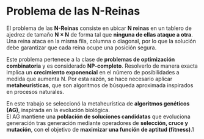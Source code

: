 # Problema de las N-Reinas

El problema de las **N-Reinas** consiste en ubicar **N reinas** en un tablero de ajedrez de tamaño **N × N** de forma tal que **ninguna de ellas ataque a otra**.  
Una reina ataca en la misma fila, columna o diagonal, por lo que la solución debe garantizar que cada reina ocupe una posición segura.

Este problema pertenece a la clase de **problemas de optimización combinatoria** y es considerado **NP-completo**. Resolverlo de manera exacta implica un **crecimiento exponencial** en el número de posibilidades a medida que aumenta N. Por esta razón, se hace necesario aplicar **metaheurísticas**, que son algoritmos de búsqueda aproximada inspirados en procesos naturales.

En este trabajo se seleccionó la metaheurística de **algoritmos genéticos (AG)**, inspirada en la evolución biológica.  
El AG mantiene una **población de soluciones candidatas** que evoluciona generación tras generación mediante operadores de **selección, cruce y mutación**, con el objetivo de **maximizar una función de aptitud (fitness)**.1
